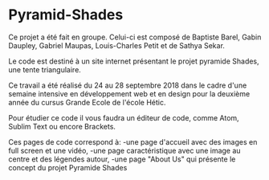 # Pyramid-Shades

Ce projet a été fait en groupe. Celui-ci est composé de Baptiste Barel, Gabin Daupley, Gabriel Maupas,
Louis-Charles Petit et de Sathya Sekar.
 
Le code est destiné à un site internet présentant le projet pyramide Shades, une tente triangulaire.
 
Ce travail a été réalisé du 24 au 28 septembre 2018 dans le cadre d'une semaine intensive en développement web et en design pour la deuxième année du cursus Grande Ecole de l'école Hétic.
 
Pour étudier ce code il vous faudra un éditeur de code, comme Atom, Sublim Text ou encore Brackets.
 
 
Ces pages de code correspond à:
 -une page d'accueil avec des images en full screen et une vidéo,
-une page caractéristique avec une image au centre et des légendes autour,
-une page "About Us" qui présente le concept du projet Pyramide Shades